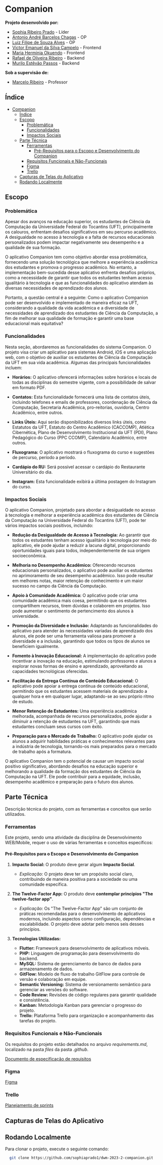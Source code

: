 # Companion

**Projeto desenvolvido por:**
- [Sophia Ribeiro Prado](https://github.com/sophiaprado1) - Líder
- [Antonio André Barcelos Chagas](https://github.com/andrebarceloschagas) - OP
- [Luiz Filipe de Souza Alves](https://github.com/LuFi-1227) - OP
- [Victor Emanuel da Silva Campelo](https://github.com/Victorcampelo14) - Frontend
- [Maria Herminia Okuendo](https://github.com/offmatt) - Frontend
- [Rafael de Oliveira Ribeiro](https://github.com/rafaeld74) - Backend
- [Murilo Estêvão Passos](https://github.com/) - Backend

**Sob a supervisão de:**
- [Marcelo Ribeiro](https://github.com/ticblaster) - Professor

## Índice

- [Companion](#companion)
  - [Índice](#índice)
  - [Escopo](#escopo)
    - [Problemática](#problemática)
    - [Funcionalidades](#funcionalidades)
    - [Impactos Sociais](#impactos-sociais)
  - [Parte Técnica](#parte-técnica)
    - [Ferramentas](#ferramentas)
      - [Pré-Requisitos para o Escopo e Desenvolvimento do Companion](#pré-requisitos-para-o-escopo-e-desenvolvimento-do-companion)
    - [Requisitos Funcionais e Não-Funcionais](#requisitos-funcionais-e-não-funcionais)
    - [Figma](#figma)
    - [Trello](#trello)
  - [Capturas de Telas do Aplicativo](#capturas-de-telas-do-aplicativo)
  - [Rodando Localmente](#rodando-localmente)

## Escopo

### Problemática

Apesar dos avanços na educação superior, os estudantes de Ciência da Computação da Universidade Federal do Tocantins (UFT), principalmente os calouros, enfrentam desafios significativos em seu percurso acadêmico. A desigualdade no acesso à tecnologia e a falta de recursos educacionais personalizados podem impactar negativamente seu desempenho e a qualidade de sua formação.

O aplicativo Companion tem como objetivo abordar essa problemática, fornecendo uma solução tecnológica que melhore a experiência acadêmica dos estudantes e promova o progresso acadêmico. No entanto, a implementação bem-sucedida desse aplicativo enfrenta desafios próprios, como a necessidade de garantir que todos os estudantes tenham acesso igualitário à tecnologia e que as funcionalidades do aplicativo atendam às diversas necessidades de aprendizado dos alunos.

Portanto, a questão central é a seguinte: Como o aplicativo Companion pode ser desenvolvido e implementado de maneira eficaz na UFT, considerando a qualidade da vida acadêmica e a diversidade de necessidades de aprendizado dos estudantes de Ciência da Computação, a fim de melhorar sua qualidade de formação e garantir uma base educacional mais equitativa?

### Funcionalidades

Nesta seção, abordaremos as funcionalidades do sistema Companion. O projeto visa criar um aplicativo para sistemas Android, iOS e uma aplicação web, com o objetivo de auxiliar os estudantes de Ciência da Computação da UFT em sua vida acadêmica. Algumas das principais funcionalidades incluem:

- **Horários:** O aplicativo oferecerá informações sobre horários e locais de todas as disciplinas do semestre vigente, com a possibilidade de salvar em formato PDF.

- **Contatos:** Esta funcionalidade fornecerá uma lista de contatos úteis, incluindo telefones e emails de professores, coordenação de Ciência da Computação, Secretaria Acadêmica, pro-reitorias, ouvidoria, Centro Acadêmico, entre outros.

- **Links Úteis:** Aqui serão disponibilizados diversos links úteis, como Estatutos da UFT, Estatuto do Centro Acadêmico (CACCOMP), Atlética Cibernética, Plano de Desenvolvimento Institucional da UFT (PDI), Plano Pedagógico do Curso (PPC CCOMP), Calendário Acadêmico, entre outros.

- **Fluxograma:** O aplicativo mostrará o fluxograma do curso e sugestões de percurso, período a período.

- **Cardápio do RU:** Será possível acessar o cardápio do Restaurante Universitário do dia.

- **Instagram:** Esta funcionalidade exibirá a última postagem do Instagram do curso.

### Impactos Sociais

O aplicativo Companion, projetado para abordar a desigualdade no acesso à tecnologia e melhorar a experiência acadêmica dos estudantes de Ciência da Computação na Universidade Federal do Tocantins (UFT), pode ter vários impactos sociais positivos, incluindo:

- **Redução da Desigualdade de Acesso à Tecnologia:** Ao garantir que todos os estudantes tenham acesso igualitário à tecnologia por meio do aplicativo, ele pode ajudar a reduzir a lacuna digital, proporcionando oportunidades iguais para todos, independentemente de sua origem socioeconômica.

- **Melhoria no Desempenho Acadêmico:** Oferecendo recursos educacionais personalizados, o aplicativo pode auxiliar os estudantes no aprimoramento de seu desempenho acadêmico. Isso pode resultar em melhores notas, maior retenção de conhecimento e um maior sucesso no campo da Ciência da Computação.

- **Apoio à Comunidade Acadêmica:** O aplicativo pode criar uma comunidade acadêmica mais coesa, permitindo que os estudantes compartilhem recursos, tirem dúvidas e colaborem em projetos. Isso pode aumentar o sentimento de pertencimento dos alunos à universidade.

- **Promoção da Diversidade e Inclusão:** Adaptando as funcionalidades do aplicativo para atender às necessidades variadas de aprendizado dos alunos, ele pode ser uma ferramenta valiosa para promover a diversidade e a inclusão, garantindo que todos os tipos de alunos se beneficiem igualmente.

- **Fomento à Inovação Educacional:** A implementação do aplicativo pode incentivar a inovação na educação, estimulando professores e alunos a explorar novas formas de ensino e aprendizado, aproveitando as capacidades tecnológicas oferecidas.

- **Facilitação da Entrega Contínua de Conteúdo Educacional:** O aplicativo pode apoiar a entrega contínua de conteúdo educacional, permitindo que os estudantes acessem materiais de aprendizado a qualquer hora e em qualquer lugar, adaptando-se ao seu próprio ritmo de estudo.

- **Menor Retenção de Estudantes:** Uma experiência acadêmica melhorada, acompanhada de recursos personalizados, pode ajudar a diminuir a retenção de estudantes na UFT, garantindo que mais estudantes concluam seus cursos com êxito.

- **Preparação para o Mercado de Trabalho:** O aplicativo pode ajudar os alunos a adquirir habilidades práticas e conhecimentos relevantes para a indústria de tecnologia, tornando-os mais preparados para o mercado de trabalho após a formatura.

O aplicativo Companion tem o potencial de causar um impacto social positivo significativo, abordando desafios na educação superior e melhorando a qualidade da formação dos estudantes de Ciência da Computação na UFT. Ele pode contribuir para a equidade, inclusão, desempenho acadêmico e preparação para o futuro dos alunos.

## Parte Técnica

Descrição técnica do projeto, com as ferramentas e conceitos que serão utilizados.

### Ferramentas

Este projeto, sendo uma atividade da disciplina de Desenvolvimento WEB/Mobile, requer o uso de várias ferramentas e conceitos específicos:

#### Pré-Requisitos para o Escopo e Desenvolvimento do Companion

1. **Impacto Social:** O produto deve gerar algum **Impacto Social**.
   - *Explicação:* O projeto deve ter um propósito social claro, contribuindo de maneira positiva para a sociedade ou uma comunidade específica.

2. **The Twelve-Factor App:** O produto deve **contemplar princípios "The twelve-factor app"**.
   - *Explicação:* Os "The Twelve-Factor App" são um conjunto de práticas recomendadas para o desenvolvimento de aplicativos modernos, incluindo aspectos como configuração, dependências e escalabilidade. O projeto deve adotar pelo menos seis desses princípios.

3. **Tecnologias Utilizadas:**
   - **Flutter:** Framework para desenvolvimento de aplicativos móveis.
   - **PHP:** Linguagem de programação para desenvolvimento do backend.
   - **MySQL:** Sistema de gerenciamento de banco de dados para armazenamento de dados.
   - **GitFlow:** Modelo de fluxo de trabalho GitFlow para controle de versão e colaboração em equipe.
   - **Semantic Versioning:** Sistema de versionamento semântico para gerenciar as versões do software.
   - **Code Review:** Revisões de código regulares para garantir qualidade e consistência.
   - **Kanban:** Metodologia Kanban para gerenciar o progresso do projeto.
   - **Trello:** Plataforma Trello para organização e acompanhamento das tarefas do projeto.

### Requisitos Funcionais e Não-Funcionais

Os requisitos do projeto estão detalhados no arquivo *requirements.md*, localizado na pasta *files* da pasta *.github*.

[Documento de especificação de requisitos](.github/files/requirements.md)

### Figma

[Figma](https://www.figma.com/file/7quUhsNr1QZrZHA71zB0un?type=design)

### Trello

[Planejamento de sprints](https://trello.com/b/ubBnWPIp/companion-dwm-20232)

## Capturas de Telas do Aplicativo

## Rodando Localmente

Para clonar o projeto, execute o seguinte comando:

```bash
  git clone https://github.com/sophiaprado1/dwm-2023-2-companion.git
